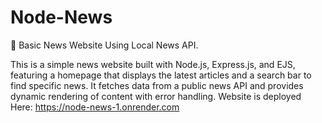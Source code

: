 # Node-News
 📰 Basic News Website Using Local News API.



This is a simple news website built with Node.js, Express.js, and EJS, featuring a homepage that displays the latest articles and a search bar to find specific news. It fetches data from a public news API and provides dynamic rendering of content with error handling.
Website is deployed Here: https://node-news-1.onrender.com
